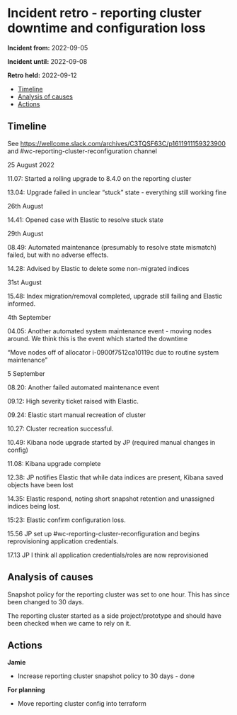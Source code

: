 # Incident retro -  reporting cluster downtime and configuration loss

**Incident from:** 2022-09-05

**Incident until:** 2022-09-08

**Retro held:** 2022-09-12

- [Timeline](#timeline)
- [Analysis of causes](#analysis-of-causes)
- [Actions](#actions)

## Timeline

See https://wellcome.slack.com/archives/C3TQSF63C/p1611911159323900 and #wc-reporting-cluster-reconfiguration channel

25 August 2022

11.07: Started a rolling upgrade to 8.4.0 on the reporting cluster

13.04: Upgrade failed in unclear “stuck” state - everything still working fine

26th August

14.41: Opened case with Elastic to resolve stuck state

29th August

08.49: Automated maintenance (presumably to resolve state mismatch) failed, but with no adverse effects.

14.28: Advised by Elastic to delete some non-migrated indices

31st August

15.48: Index migration/removal completed, upgrade still failing and Elastic informed.

4th September

04.05: Another automated system maintenance event - moving nodes around. We think this is the event which started the downtime

“Move nodes off of allocator i-0900f7512ca10119c due to routine system maintenance”

5 September

08.20: Another failed automated maintenance event

09.12: High severity ticket raised with Elastic.

09.24: Elastic start manual recreation of cluster

10.27: Cluster recreation successful.

10.49: Kibana node upgrade started by JP (required manual changes in config)

11.08: Kibana upgrade complete

12.38: JP notifies Elastic that while data indices are present, Kibana saved objects have been lost

14.35: Elastic respond, noting short snapshot retention and unassigned indices being lost.

15:23: Elastic confirm configuration loss.

15.56 JP set up #wc-reporting-cluster-reconfiguration and begins reprovisioning application credentials.

17.13 JP I think all application credentials/roles are now reprovisioned


## Analysis of causes

Snapshot policy for the reporting cluster was set to one hour. This has since been changed to 30 days.

The reporting cluster started as a side project/prototype and should have been checked when we came to rely on it.


## Actions

**Jamie**
- Increase reporting cluster snapshot policy to 30 days - done

**For planning**
- Move reporting cluster config into terraform
